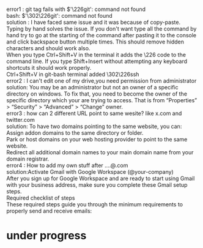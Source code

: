 <br>error1 : git tag fails with $'\226git': command not found 
<br>        bash: $'\302\226git': command not found
<br>solution : I have faced same issue and it was because of copy-paste. Typing by hand solves the issue. If you don't want type all the command by hand try to go at the starting of the command after pasting it to the console and click backspace button multiple times. This should remove hidden characters and should work also.
<br>          When you type Ctrl+Shift+V in the terminal it adds the \226 code to the command line. If you type Shift+Insert without attempting any keyboard shortcuts it should work properly.
<br>          Ctrl+Shift+V in git-bash terminal added \302\226ssh
<br>error2 : I can't edit one of my drive,you need permission from administrator
<br>solution: You may be an administrator but not an owner of a specific directory on windows. To fix that, you need to become the owner of the specific directory which your are trying to access. That is from “Properties” > “Security” > “Advanced” > “Change” owner.
<br>error3 : how can 2 different URL point to same wesite? like x.com and twitter.com
<br>solution: To have two domains pointing to the same website, you can:
<br>Assign addon domains to the same directory or folder.
<br>Park or host domains on your web hosting provider to point to the same website.
<br>Redirect all additional domain names to your main domain name from your domain registrar.
<br>error4 : How to add my own stuff after ....@<stuff>.com
<br>solution:Activate Gmail with Google Workspace (@your-company)
<br>After you sign up for Google Workspace and are ready to start using Gmail with your business address, make sure you complete these Gmail setup steps.
<br>Required checklist of steps
<br>These required steps guide you through the minimum requirements to properly send and receive emails: 
# under progress
